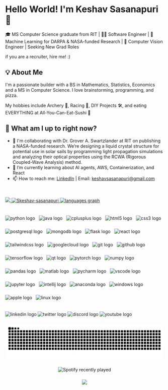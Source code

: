  # Hello World! I'm Keshav Sasanapuri 👋

 🎓 MS Computer Science graduate from RIT | 👨‍💻 Software Engineer | 🤖 Machine Learning for DARPA & NASA-funded Research | 🧠 Computer Vision Engineer | Seeking New Grad Roles

 if you are a recruiter, hire me! :)

 ## 💡 About Me

I'm a passionate builder with a BS in Mathematics, Statistics, Economics and a MS in Computer Science. I love brainstorming, programming, and pizza.

My hobbies include Archery 🏹, Racing 🚗, DIY Projects 🛠️, and eating EVERYTHING at All-You-Can-Eat-Sushi 🍣

## 🧭 What am I up to right now?

- 🔬 I'm collaborating with Dr. Grover A. Swartzlander at RIT on publishing a NASA-funded research. We’re designing a liquid crystal structure for potential use in solar sails by programming light propagation simulations and analyzing their optical properties using the RCWA (Rigorous Coupled-Wave Analysis) method.
- 🌱 I’m currently learning about AI agents, AWS, Containerization, and React
- 📫 How to reach me: [LinkedIn](https://www.linkedin.com/in/keshav-sasanapuri/) | Email: keshavsasanapuri@gmail.com

<br/>
<p align="left">
<a href="https://github.com/Skeshav-sasanapuri">
  <img height="160em" src="https://github-readme-stats-eight-theta.vercel.app/api?username=Skeshav-sasanapuri&show_icons=true&theme=dracula&include_all_commits=true&count_private=true"/>
  <img height="160em" src="https://github-readme-streak-stats.herokuapp.com/?user=Skeshav-sasanapuri&theme=dracula" alt="Skeshav-sasanapuri" />
  <img src="https://github-readme-stats.vercel.app/api/top-langs?username=Skeshav-sasanapuri&hide_title=false&layout=compact&card_width=320&langs_count=5&theme=dracula&hide_border=false&order=2" height="150" alt="languages graph"  />
 </a>
</p>

###

<br clear="both">

<div align="left" style="display: flex; flex-wrap: wrap; gap: 12px;">
  <img src="https://cdn.jsdelivr.net/gh/devicons/devicon/icons/python/python-original.svg" style="height:30px;" alt="python logo" />
  <img src="https://cdn.jsdelivr.net/gh/devicons/devicon/icons/java/java-original.svg" style="height:30px;" alt="java logo" />
  <img src="https://cdn.jsdelivr.net/gh/devicons/devicon/icons/cplusplus/cplusplus-original.svg" style="height:30px;" alt="cplusplus logo" />
  <img src="https://cdn.jsdelivr.net/gh/devicons/devicon/icons/html5/html5-original.svg" style="height:30px;" alt="html5 logo" />
  <img src="https://cdn.jsdelivr.net/gh/devicons/devicon/icons/css3/css3-original.svg" style="height:30px;" alt="css3 logo" />
  <img src="https://cdn.jsdelivr.net/gh/devicons/devicon/icons/postgresql/postgresql-original.svg" style="height:30px;" alt="postgresql logo" />
  <img src="https://cdn.jsdelivr.net/gh/devicons/devicon/icons/mongodb/mongodb-original.svg" style="height:30px;" alt="mongodb logo" />
  <img src="https://skillicons.dev/icons?i=flask" style="height:30px;" alt="flask logo" />
  <img src="https://cdn.jsdelivr.net/gh/devicons/devicon/icons/react/react-original.svg" style="height:30px;" alt="react logo" />
  <img src="https://cdn.jsdelivr.net/gh/devicons/devicon/icons/tailwindcss/tailwindcss-original-wordmark.svg" style="height:30px;" alt="tailwindcss logo" />
  <img src="https://cdn.jsdelivr.net/gh/devicons/devicon/icons/googlecloud/googlecloud-original.svg" style="height:30px;" alt="googlecloud logo" />
  <img src="https://cdn.jsdelivr.net/gh/devicons/devicon/icons/git/git-original.svg" style="height:30px;" alt="git logo" />
  <img src="https://skillicons.dev/icons?i=github" style="height:30px;" alt="github logo" />
  <img src="https://cdn.jsdelivr.net/gh/devicons/devicon/icons/tensorflow/tensorflow-original.svg" style="height:30px;" alt="tensorflow logo" />
  <img src="https://cdn.jsdelivr.net/gh/devicons/devicon/icons/qt/qt-original.svg" style="height:30px;" alt="qt logo" />
  <img src="https://cdn.jsdelivr.net/gh/devicons/devicon/icons/pytorch/pytorch-original.svg" style="height:30px;" alt="pytorch logo" />
  <img src="https://cdn.jsdelivr.net/gh/devicons/devicon/icons/numpy/numpy-original.svg" style="height:30px;" alt="numpy logo" />
  <img src="https://cdn.jsdelivr.net/gh/devicons/devicon/icons/pandas/pandas-original.svg" style="height:30px;" alt="pandas logo" />
  <img src="https://cdn.jsdelivr.net/gh/devicons/devicon/icons/matlab/matlab-original.svg" style="height:30px;" alt="matlab logo" />
  <img src="https://cdn.jsdelivr.net/gh/devicons/devicon/icons/pycharm/pycharm-original.svg" style="height:30px;" alt="pycharm logo" />
  <img src="https://cdn.jsdelivr.net/gh/devicons/devicon/icons/vscode/vscode-original.svg" style="height:30px;" alt="vscode logo" />
  <img src="https://cdn.jsdelivr.net/gh/devicons/devicon/icons/jupyter/jupyter-original.svg" style="height:30px;" alt="jupyter logo" />
  <img src="https://cdn.jsdelivr.net/gh/devicons/devicon/icons/intellij/intellij-original.svg" style="height:30px;" alt="intellij logo" />
  <img src="https://cdn.simpleicons.org/anaconda/44A833" style="height:30px;" alt="anaconda logo" />
  <img src="https://cdn.jsdelivr.net/gh/devicons/devicon/icons/windows8/windows8-original.svg" style="height:30px;" alt="windows logo" />
  <img src="https://cdn.simpleicons.org/apple/000000" style="height:30px;" alt="apple logo" />
  <img src="https://cdn.jsdelivr.net/gh/devicons/devicon/icons/linux/linux-original.svg" style="height:30px;" alt="linux logo" />
</div>


###

<div align="left">
  <img src="https://img.shields.io/static/v1?message=LinkedIn&logo=linkedin&label=&color=0077B5&logoColor=white&labelColor=&style=for-the-badge" height="30" alt="linkedin logo"  />
  <img src="https://img.shields.io/static/v1?message=Twitch&logo=twitch&label=&color=9146FF&logoColor=white&labelColor=&style=for-the-badge" height="30" alt="twitter logo"  />
  <img src="https://img.shields.io/static/v1?message=Discord&logo=discord&label=&color=7289DA&logoColor=white&labelColor=&style=for-the-badge" height="30" alt="discord logo"  />
  <img src="https://img.shields.io/static/v1?message=Youtube&logo=youtube&label=&color=FF0000&logoColor=white&labelColor=&style=for-the-badge" height="30" alt="youtube logo"  />
</div>

###

<img src="https://raw.githubusercontent.com/Skeshav-sasanapuri/Skeshav-sasanapuri/output/github-snake-dark.svg" alt="Snake animation" />

###

<div align="center">
  <img src="https://spotify-recently-played-readme.vercel.app/api?count=5" alt="Spotify recently played"  />
</div>

###

<div align="center">
  <img src="https://profile-counter.glitch.me/Skeshav-sasanapuri/count.svg?"  />
</div>

###
